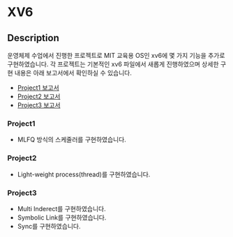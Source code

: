 # XV6

## Description
운영체제 수업에서 진행한 프로젝트로 MIT 교육용 OS인 xv6에 몇 가지 기능을 추가로 구현하였습니다. 각 프로젝트는 기본적인 xv6 파일에서 새롭게 진행하였으며 상세한 구현 내용은 아래 보고서에서 확인하실 수 있습니다.
* [Project1 보고서](https://github.com/BonjunK00/os-xv6/blob/master/project01_2019092306.pdf)
* [Project2 보고서](https://github.com/BonjunK00/os-xv6/blob/master/project02_2019092306.pdf)
* [Project3 보고서](https://github.com/BonjunK00/os-xv6/blob/master/project03_2019092306.pdf)

### Project1
* MLFQ 방식의 스케줄러를 구현하였습니다.
### Project2
* Light-weight process(thread)를 구현하였습니다.
### Project3
* Multi Inderect를 구현하였습니다.
* Symbolic Link를 구현하였습니다.
* Sync를 구현하였습니다.
